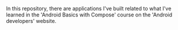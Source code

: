 In this repository, there are applications I've built related to what I've learned in the 'Android Basics with Compose' course on the 'Android developers' website.
